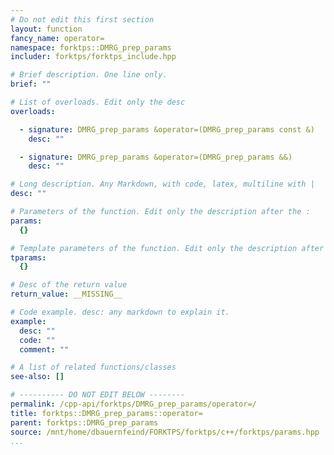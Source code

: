 ```yaml
---
# Do not edit this first section
layout: function
fancy_name: operator=
namespace: forktps::DMRG_prep_params
includer: forktps/forktps_include.hpp

# Brief description. One line only.
brief: ""

# List of overloads. Edit only the desc
overloads:

  - signature: DMRG_prep_params &operator=(DMRG_prep_params const &)
    desc: ""

  - signature: DMRG_prep_params &operator=(DMRG_prep_params &&)
    desc: ""

# Long description. Any Markdown, with code, latex, multiline with |
desc: ""

# Parameters of the function. Edit only the description after the :
params:
  {}

# Template parameters of the function. Edit only the description after the :
tparams:
  {}

# Desc of the return value
return_value: __MISSING__

# Code example. desc: any markdown to explain it.
example:
  desc: ""
  code: ""
  comment: ""

# A list of related functions/classes
see-also: []

# ---------- DO NOT EDIT BELOW --------
permalink: /cpp-api/forktps/DMRG_prep_params/operator=/
title: forktps::DMRG_prep_params::operator=
parent: forktps::DMRG_prep_params
source: /mnt/home/dbauernfeind/FORKTPS/forktps/c++/forktps/params.hpp
...
```



